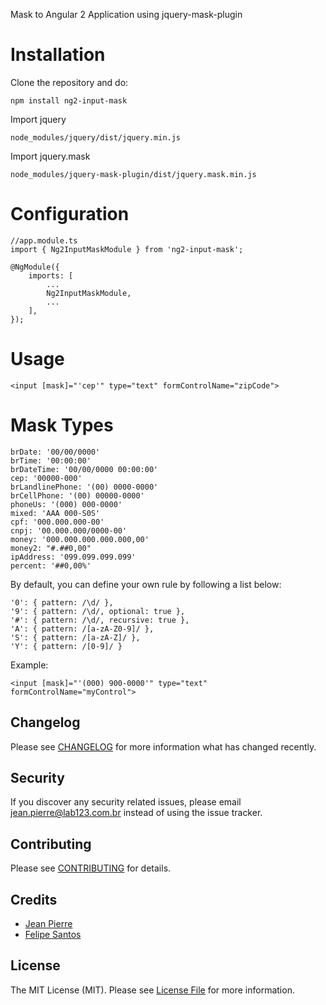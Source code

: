 Mask to Angular 2 Application using jquery-mask-plugin

# Installation

Clone the repository and do:

    npm install ng2-input-mask

Import jquery

    node_modules/jquery/dist/jquery.min.js

Import jquery.mask

    node_modules/jquery-mask-plugin/dist/jquery.mask.min.js

# Configuration

    //app.module.ts
    import { Ng2InputMaskModule } from 'ng2-input-mask';

    @NgModule({
        imports: [
            ...
            Ng2InputMaskModule,
            ...
        ],
    });

# Usage

    <input [mask]="'cep'" type="text" formControlName="zipCode">

# Mask Types

    brDate: '00/00/0000'
    brTime: '00:00:00'
    brDateTime: '00/00/0000 00:00:00'
    cep: '00000-000'
    brLandlinePhone: '(00) 0000-0000'
    brCellPhone: '(00) 00000-0000'
    phoneUs: '(000) 000-0000'
    mixed: 'AAA 000-S0S'
    cpf: '000.000.000-00'
    cnpj: '00.000.000/0000-00'
    money: '000.000.000.000.000,00'
    money2: "#.##0,00"
    ipAddress: '099.099.099.099'
    percent: '##0,00%'
    
By default, you can define your own rule by following a list below:

	'0': { pattern: /\d/ },
	'9': { pattern: /\d/, optional: true },
	'#': { pattern: /\d/, recursive: true },
	'A': { pattern: /[a-zA-Z0-9]/ },
	'S': { pattern: /[a-zA-Z]/ },
	'Y': { pattern: /[0-9]/ }
	
Example:

	<input [mask]="'(000) 900-0000'" type="text" formControlName="myControl">

## Changelog

Please see [CHANGELOG](CHANGELOG.md) for more information what has changed recently.

## Security

If you discover any security related issues, please email jean.pierre@lab123.com.br instead of using the issue tracker.

## Contributing

Please see [CONTRIBUTING](CONTRIBUTING.md) for details.

## Credits

- [Jean Pierre](https://github.com/jeanpfs)
- [Felipe Santos](https://github.com/felipeds2)

## License

The MIT License (MIT). Please see [License File](LICENSE.md) for more information.